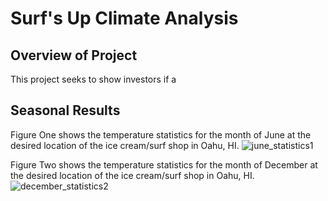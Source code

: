# Surf's Up Climate Analysis
## Overview of Project
This project seeks to show investors if a 

## Seasonal Results 

Figure One shows the temperature statistics for the month of June at the desired location of the ice cream/surf shop in Oahu, HI. 
![june_statistics1](https://user-images.githubusercontent.com/75647359/107885692-5f353c80-6ec1-11eb-903e-30d17739dc05.png)
 
 Figure Two shows the temperature statistics for the month of December at the desired location of the ice cream/surf shop in Oahu, HI. 
![december_statistics2](https://user-images.githubusercontent.com/75647359/107885678-4fb5f380-6ec1-11eb-9cc6-2b3ba27baa48.png)

